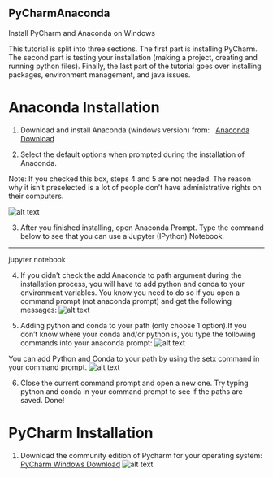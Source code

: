 ## PyCharmAnaconda
Install PyCharm and Anaconda on Windows

This tutorial is split into three sections. The first part is installing PyCharm. The second part is testing your installation (making a project, creating and running python files). Finally, the last part of the tutorial goes over installing packages, environment management, and java issues.

# Anaconda Installation
1. Download and install Anaconda (windows version) from:  
[Anaconda Download](https://www.continuum.io/downloads "Continuum Anaconda Windows Download")

2. Select the default options when prompted during the installation of Anaconda.

Note: If you checked this box, steps 4 and 5 are not needed. The reason why it isn’t preselected is a lot of people don’t have administrative rights on their computers.

![alt text](https://cdn-images-1.medium.com/max/800/1*7a9zVyGP3iMXu9aB4e_Vhw.png)

3. After you finished installing, open Anaconda Prompt. Type the command below to see that you can use a Jupyter (IPython) Notebook.
<hr>
jupyter notebook

4. If you didn’t check the add Anaconda to path argument during the installation process, you will have to add python and conda to your environment variables. You know you need to do so if you open a command prompt (not anaconda prompt) and get the following messages:
![alt text](https://cdn-images-1.medium.com/max/800/1*81UWHjyBokvIl8oYI3mafw.png)

5. Adding python and conda to your path (only choose 1 option).If you don’t know where your conda and/or python is, you type the following commands into your anaconda prompt:
![alt text](https://cdn-images-1.medium.com/max/800/1*JPTn1751dYrPSydYyPXxKg.png)

You can add Python and Conda to your path by using the setx command in your command prompt.
![alt text](https://cdn-images-1.medium.com/max/800/1*LJ4T-vEGVjr7K4BfmEXDRQ.png)

6. Close the current command prompt and open a new one. Try typing python and conda in your command prompt to see if the paths are saved. Done!

# PyCharm Installation
1. Download the community edition of Pycharm for your operating system: 
[PyCharm Windows Download](https://www.jetbrains.com/pycharm/download/#section=windows)
![alt text](https://cdn-images-1.medium.com/max/800/1*9H_jhQ3pbp1AqgaJ34bbQw.png)


